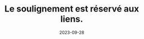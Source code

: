 ---
N: '134'
Rubrique: Liens
title: Le soulignement est réservé aux liens. 
detail: Le soulignement est réservé aux liens. 
abstract: 
categories: [" Liens"]
agrege: O4134-E042
opquast: '4 134'
indiceebook: '42'
description: "Règle n° 042"
weight:  042
actif: '1'
layout: rules
date: 2023-09-28
tags: ["", ""]
objectif: ["", ""]
Meo: [""]
Controle: ""
Author: "Opquast"
steps: ["", ""]
---